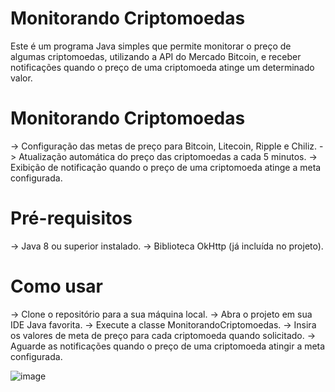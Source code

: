 # Monitorando Criptomoedas
Este é um programa Java simples que permite monitorar o preço de algumas criptomoedas, utilizando a API do Mercado Bitcoin, e receber notificações quando o preço de uma criptomoeda atinge um determinado valor.

# Monitorando Criptomoedas
-> Configuração das metas de preço para Bitcoin, Litecoin, Ripple e Chiliz.
-> Atualização automática do preço das criptomoedas a cada 5 minutos.
-> Exibição de notificação quando o preço de uma criptomoeda atinge a meta configurada.

# Pré-requisitos
-> Java 8 ou superior instalado.
-> Biblioteca OkHttp (já incluída no projeto).

# Como usar
-> Clone o repositório para a sua máquina local.
-> Abra o projeto em sua IDE Java favorita.
-> Execute a classe MonitorandoCriptomoedas.
-> Insira os valores de meta de preço para cada criptomoeda quando solicitado.
-> Aguarde as notificações quando o preço de uma criptomoeda atingir a meta configurada.

![image](https://user-images.githubusercontent.com/24597559/161296584-fadb70cf-530f-4c00-becf-1ae20c411c78.png)

